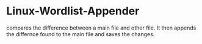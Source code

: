# Linux-Wordlist-Appender
compares the difference between a main file and other file. It then appends the differnce found to the main file and saves the changes.

